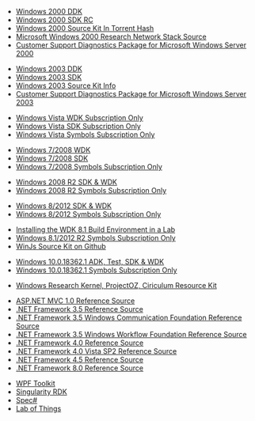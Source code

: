 <ul>	
<li><a href="#">Windows 2000 DDK</a></li>													
<li><a href="https://archive.org/details/ms-win2k-platsdk-rc2">Windows 2000 SDK RC</a></li>
<li><a href="#">Windows 2000 Source Kit In Torrent Hash</a></li>
<li><a href="https://github.com/uwajonathanchapmanmoore/Windows-2000-Network-Stack">Microsoft Windows 2000 Research Network Stack Source</a></li>
<li><a href="https://archive.org/details/X06-04633">Customer Support Diagnostics Package for Microsoft Windows Server 2000</a></li>								</ul>										
<ul>
<li><a href="https://archive.org/details/microsoft-windows-server-2003-driver-development-kit-ddk-english">Windows 2003 DDK</a></li>
<li><a href="https://www.microsoft.com/en-us/download/details.aspx?id=15656">Windows 2003 SDK</a></li>
<li><a href="https://archive.org/details/nt5src">Windows 2003 Source Kit Info</a></li>													
<li><a href="https://archive.org/details/X09-67215">Customer Support Diagnostics Package for Microsoft Windows Server 2003</a></li>		
</ul>												
<ul>
<li><a href="#">Windows Vista WDK Subscription Only</a></li>
<li><a href="#">Windows Vista SDK Subscription Only </a></li>
<li><a href="#">Windows Vista Symbols Subscription Only</a></li>																</ul>
<ul>
<li><a href="https://www.microsoft.com/en-us/download/confirmation.aspx?id=11800">Windows 7/2008 WDK</a></li>
<li><a href="https://www.microsoft.com/en-us/download/details.aspx?id=8279">Windows 7/2008 SDK</a></li>
<li><a href="#">Windows 7/2008 Symbols Subscription Only</a></li>
</ul>
<ul>
<li><a href="#">Windows 2008 R2 SDK & WDK</a></li>
<li><a href="#">Windows 2008 R2 Symbols Subscription Only</a></li>
</ul>
<ul>
<li><a href="#">Windows 8/2012 SDK & WDK</a></li>
<li><a href="#">Windows 8/2012 Symbols Subscription Only</a></li>
</ul>
<ul>
<li><a href="https://learn.microsoft.com/en-us/windows-hardware/drivers/develop/installing-the-wdk-build-environment-in-a-lab">Installing the WDK 8.1 Build Environment in a Lab</a></li>
<li><a href="#">Windows 8.1/2012 R2 Symbols Subscription Only</a></li>
<li><a href="https://github.com/winjs">WinJs Source Kit on Github</a></li>													
</ul>
<ul>
<li><a href="#">Windows 10.0.18362.1 ADK, Test, SDK & WDK</a></li>
<li><a href="#">Windows 10.0.18362.1 Symbols Subscription Only</a></li>
</ul>											
<ul>
<li><a href="https://github.com/jonathanlyonmoore/Microsoft-Windows-Research-Kernel">Windows Research Kernel, ProjectOZ, Ciriculum Resource Kit</a></li>
</ul>										
<ul>
<li><a href="#">ASP.NET MVC 1.0 Reference Source</a></li>
<li><a href="#">.NET Framework 3.5 Reference Source</a></li>
<li><a href="#">.NET Framework 3.5 Windows Communication Foundation Reference Source</a></li>
<li><a href="#">.NET Framework 3.5 Windows Workflow Foundation Reference Source</a></li>
<li><a href="#">.NET Framework 4.0 Reference Source</a></li>
<li><a href="#">.NET Framework 4.0 Vista SP2 Reference Source</a></li>
<li><a href="#">.NET Framework 4.5 Reference Source</a></li>
<li><a href="#">.NET Framework 8.0 Reference Source</a></li>
</ul>
<ul>
<li><a href="#">WPF Toolkit</a></li>
<li><a href="#">Singularity RDK</a></li>
<li><a href="#">Spec#</a></li>
<li><a href="#">Lab of Things</a></li>
</ul>